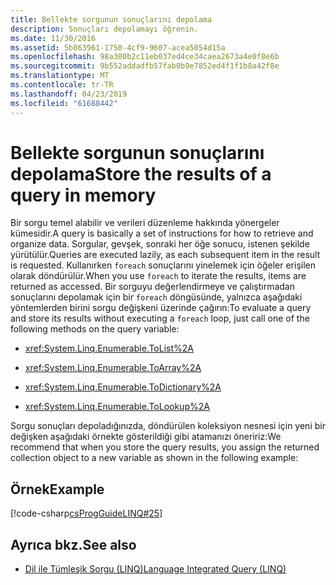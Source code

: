 ```yaml
---
title: Bellekte sorgunun sonuçlarını depolama
description: Sonuçları depolamayı öğrenin.
ms.date: 11/30/2016
ms.assetid: 5b863961-1750-4cf9-9607-acea5054d15a
ms.openlocfilehash: 98a300b2c11eb037ed4ce34caea2673a4e0f8e6b
ms.sourcegitcommit: 9b552addadfb57fab0b9e7852ed4f1f1b8a42f8e
ms.translationtype: MT
ms.contentlocale: tr-TR
ms.lasthandoff: 04/23/2019
ms.locfileid: "61688442"
---
```

# <a name="store-the-results-of-a-query-in-memory"></a><span data-ttu-id="36c82-103">Bellekte sorgunun sonuçlarını depolama</span><span class="sxs-lookup"><span data-stu-id="36c82-103">Store the results of a query in memory</span></span>

<span data-ttu-id="36c82-104">Bir sorgu temel alabilir ve verileri düzenleme hakkında yönergeler kümesidir.</span><span class="sxs-lookup"><span data-stu-id="36c82-104">A query is basically a set of instructions for how to retrieve and organize data.</span></span> <span data-ttu-id="36c82-105">Sorgular, gevşek, sonraki her öğe sonucu, istenen şekilde yürütülür.</span><span class="sxs-lookup"><span data-stu-id="36c82-105">Queries are executed lazily, as each subsequent item in the result is requested.</span></span> <span data-ttu-id="36c82-106">Kullanırken `foreach` sonuçlarını yinelemek için öğeler erişilen olarak döndürülür.</span><span class="sxs-lookup"><span data-stu-id="36c82-106">When you use `foreach` to iterate the results, items are returned as accessed.</span></span> <span data-ttu-id="36c82-107">Bir sorguyu değerlendirmeye ve çalıştırmadan sonuçlarını depolamak için bir `foreach` döngüsünde, yalnızca aşağıdaki yöntemlerden birini sorgu değişkeni üzerinde çağırın:</span><span class="sxs-lookup"><span data-stu-id="36c82-107">To evaluate a query and store its results without executing a `foreach` loop, just call one of the following methods on the query variable:</span></span>

- <xref:System.Linq.Enumerable.ToList%2A>

- <xref:System.Linq.Enumerable.ToArray%2A>

- <xref:System.Linq.Enumerable.ToDictionary%2A>

- <xref:System.Linq.Enumerable.ToLookup%2A>

 <span data-ttu-id="36c82-108">Sorgu sonuçları depoladığınızda, döndürülen koleksiyon nesnesi için yeni bir değişken aşağıdaki örnekte gösterildiği gibi atamanızı öneririz:</span><span class="sxs-lookup"><span data-stu-id="36c82-108">We recommend that when you store the query results, you assign the returned collection object to a new variable as shown in the following example:</span></span>

## <a name="example"></a><span data-ttu-id="36c82-109">Örnek</span><span class="sxs-lookup"><span data-stu-id="36c82-109">Example</span></span>

[!code-csharp[csProgGuideLINQ#25](~/samples/snippets/csharp/concepts/linq/how-to-store-the-results-of-a-query-in-memory_1.cs)]

## <a name="see-also"></a><span data-ttu-id="36c82-110">Ayrıca bkz.</span><span class="sxs-lookup"><span data-stu-id="36c82-110">See also</span></span>

- [<span data-ttu-id="36c82-111">Dil ile Tümleşik Sorgu (LINQ)</span><span class="sxs-lookup"><span data-stu-id="36c82-111">Language Integrated Query (LINQ)</span></span>](index.md)